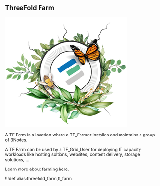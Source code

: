 ## ThreeFold Farm

![](img/whatisafarmer.png)

A TF Farm is a location where a TF_Farmer installes and maintains a group of 3Nodes.

A TF Farm can be used by a TF_Grid_User for deploying IT capacity workloads like hosting soltions, websites, content delivery, storage solutions, ...

Learn more about [farming here](farming_intro).

!!!def alias:threefold_farm,tf_farm

